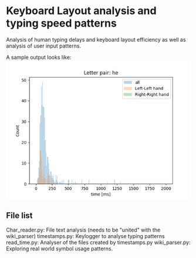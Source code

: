 # Keyboard Layout analysis and typing speed patterns

Analysis of human typing delays and keyboard layout efficiency as well as analysis of user input patterns.

A sample output looks like:
![graph](https://github.com/dmayilyan/kp_layout_analysis/blob/master/graphs/sample.png)

## File list

Char_reader.py: File text analysis (needs to be "united" with the wiki_parser)
timestamps.py: Keylogger to analyse typing patterns
read_time.py: Analyser of the files created by timestamps.py
wiki_parser.py: Exploring real world symbol usage patterns.
